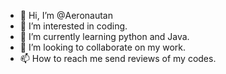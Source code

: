 - 👋 Hi, I’m @Aeronautan
- 👀 I’m interested in coding.
- 🌱 I’m currently learning python and Java.
- 💞️ I’m looking to collaborate on my work.
- 📫 How to reach me send reviews of my codes.

<!---
Aeronautan/Aeronautan is a ✨ special ✨ repository because its `README.md` (this file) appears on your GitHub profile.
You can click the Preview link to take a look at your changes.
--->

